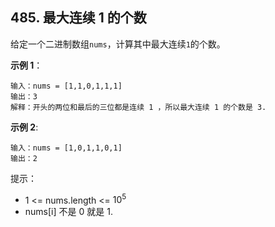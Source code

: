 ## 485. 最大连续 1 的个数

给定一个二进制数组`nums`，计算其中最大连续`1`的个数。


**示例 1**：
```
输入：nums = [1,1,0,1,1,1]
输出：3
解释：开头的两位和最后的三位都是连续 1 ，所以最大连续 1 的个数是 3.
```
**示例 2**:
```
输入：nums = [1,0,1,1,0,1]
输出：2
```

提示：
* 1 <= nums.length <= $10^5$
* nums[i] 不是 0 就是 1.
